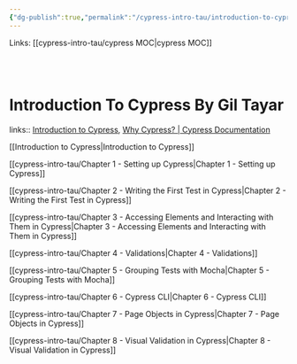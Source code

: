 ```yaml
---
{"dg-publish":true,"permalink":"/cypress-intro-tau/introduction-to-cypress-by-gil-tayar-tau-course/","tags":["cypress"],"created":"","updated":""}
---
```



Links: [[cypress-intro-tau/cypress MOC\|cypress MOC]]

<br ><br >

# Introduction To Cypress By Gil Tayar

links:: [Introduction to Cypress](https://testautomationu.applitools.com/cypress-tutorial/), [Why Cypress? | Cypress Documentation](https://docs.cypress.io/guides/overview/why-cypress)

[[Introduction to Cypress\|Introduction to Cypress]]

[[cypress-intro-tau/Chapter 1 - Setting up Cypress\|Chapter 1 - Setting up Cypress]]

[[cypress-intro-tau/Chapter 2 - Writing the First Test in Cypress\|Chapter 2 - Writing the First Test in Cypress]]

[[cypress-intro-tau/Chapter 3 - Accessing Elements and Interacting with Them in Cypress\|Chapter 3 - Accessing Elements and Interacting with Them in Cypress]]

[[cypress-intro-tau/Chapter 4 - Validations\|Chapter 4 - Validations]]

[[cypress-intro-tau/Chapter 5 - Grouping Tests with Mocha\|Chapter 5 - Grouping Tests with Mocha]]

[[cypress-intro-tau/Chapter 6 - Cypress CLI\|Chapter 6 - Cypress CLI]]

[[cypress-intro-tau/Chapter 7 - Page Objects in Cypress\|Chapter 7 - Page Objects in Cypress]]

[[cypress-intro-tau/Chapter 8 - Visual Validation in Cypress\|Chapter 8 - Visual Validation in Cypress]]


